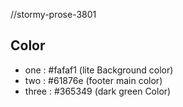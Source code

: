 //stormy-prose-3801

## Color

- one : #fafaf1 (lite Background color)
- two : #61876e (footer main color)
- three : #365349 (dark green Color)
